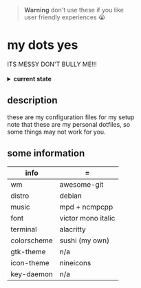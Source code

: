 > **Warning**
don't use these if you like <br> user friendly experiences :sob:

<h1>my dots yes</h1>
ITS MESSY DON'T BULLY ME!!!<br>
<br>
<details>
<summary><b> current state </b></summary>
<br>
<img src="https://github.com/frapdotbmp/dotfiles/assets/118438453/80f014ee-4348-4c33-a950-05f42d31d75b"/>
</details>

## description
these are my configuration files for my setup <br>
note that these are my personal dotfiles, so <br>
some things may not work for you.

## some information
| info      |    =    |
| --------- | ------- |
| wm        | awesome-git |
| distro    | debian |
| music     | mpd + ncmpcpp |
| font      | victor mono italic  |
| terminal  | alacritty |
| colorscheme| sushi (my own) |
| gtk-theme | n/a |
| icon-theme | nineicons |
| key-daemon| n/a |
